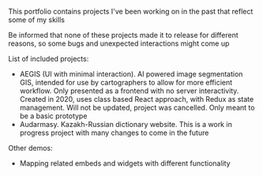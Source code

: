 This portfolio contains projects I've been working on in the past that reflect some of my skills

Be informed that none of these projects made it to release for different reasons, so some bugs and unexpected interactions might come up

List of included projects:

- AEGIS (UI with minimal interaction). AI powered image segmentation GIS, intended for use by cartographers to allow for more efficient workflow. Only presented as a frontend with no server interactivity. Created in 2020, uses class based React approach, with Redux as state management. Will not be updated, project was cancelled. Only meant to be a basic prototype
- Audarmasy. Kazakh-Russian dictionary website. This is a work in progress project with many changes to come in the future

Other demos:
- Mapping related embeds and widgets with different functionality
